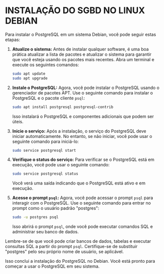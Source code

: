 # INSTALAÇÃO DO SGBD NO LINUX DEBIAN
Para instalar o PostgreSQL em um sistema Debian, você pode seguir estas etapas:

1. **Atualize o sistema:** Antes de instalar qualquer software, é uma boa prática atualizar a lista de pacotes e atualizar o sistema para garantir que você esteja usando os pacotes mais recentes. Abra um terminal e execute os seguintes comandos:

   ```bash
   sudo apt update
   sudo apt upgrade
   ```

2. **Instale o PostgreSQL:** Agora, você pode instalar o PostgreSQL usando o gerenciador de pacotes APT. Use o seguinte comando para instalar o PostgreSQL e o pacote cliente `psql`:

   ```bash
   sudo apt install postgresql postgresql-contrib
   ```

   Isso instalará o PostgreSQL e componentes adicionais que podem ser úteis.

3. **Inicie o serviço:** Após a instalação, o serviço do PostgreSQL deve iniciar automaticamente. No entanto, se não iniciar, você pode usar o seguinte comando para iniciá-lo:

   ```bash
   sudo service postgresql start
   ```

4. **Verifique o status do serviço:** Para verificar se o PostgreSQL está em execução, você pode usar o seguinte comando:

   ```bash
   sudo service postgresql status
   ```

   Você verá uma saída indicando que o PostgreSQL está ativo e em execução.

5. **Acesse o prompt `psql`:** Agora, você pode acessar o prompt `psql` para interagir com o PostgreSQL. Use o seguinte comando para entrar no prompt como o usuário padrão "postgres":

   ```bash
   sudo -u postgres psql
   ```

   Isso abrirá o prompt `psql`, onde você pode executar comandos SQL e administrar seu banco de dados.

Lembre-se de que você pode criar bancos de dados, tabelas e executar consultas SQL a partir do prompt `psql`. Certifique-se de substituir "postgres" pelo seu próprio nome de usuário, se aplicável.

Isso conclui a instalação do PostgreSQL no Debian. Você está pronto para começar a usar o PostgreSQL em seu sistema.